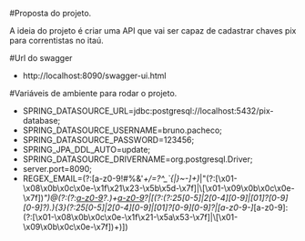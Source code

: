 #Proposta do projeto.

A ideia do projeto é criar uma API que vai ser capaz de cadastrar chaves pix para correntistas no itaú.


#Url do swagger
* http://localhost:8090/swagger-ui.html

#Variáveis de ambiente para rodar o projeto.

* SPRING_DATASOURCE_URL=jdbc:postgresql://localhost:5432/pix-database;<br />
* SPRING_DATASOURCE_USERNAME=bruno.pacheco;<br />
* SPRING_DATASOURCE_PASSWORD=123456;<br />
* SPRING_JPA_DDL_AUTO=update;<br />
* SPRING_DATASOURCE_DRIVERNAME=org.postgresql.Driver;<br />
* server.port=8090;<br />
* REGEX_EMAIL=(?:[a-z0-9!#$%&'*+/\=?^_`{|}~-]+(?:\.[a-z0-9!#$%&'*+/\=?^_`{|}~-]+)*|"(?:[\x01-\x08\x0b\x0c\x0e-\x1f\x21\x23-\x5b\x5d-\x7f]|\\[\x01-\x09\x0b\x0c\x0e-\x7f])*")@(?:(?:[a-z0-9](?:[a-z0-9-]*[a-z0-9])?\.)+[a-z0-9](?:[a-z0-9-]*[a-z0-9])?|\[(?:(?:25[0-5]|2[0-4][0-9]|[01]?[0-9][0-9]?)\.){3}(?:25[0-5]|2[0-4][0-9]|[01]?[0-9][0-9]?|[a-z0-9-]*[a-z0-9]:(?:[\x01-\x08\x0b\x0c\x0e-\x1f\x21-\x5a\x53-\x7f]|\\[\x01-\x09\x0b\x0c\x0e-\x7f])+)\])